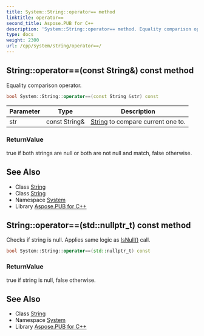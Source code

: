 ```yaml
---
title: System::String::operator== method
linktitle: operator==
second_title: Aspose.PUB for C++
description: 'System::String::operator== method. Equality comparison operator in C++.'
type: docs
weight: 2300
url: /cpp/system/string/operator==/
---
```

## String::operator==(const String\&) const method


Equality comparison operator.

```cpp
bool System::String::operator==(const String &str) const
```


| Parameter | Type | Description |
| --- | --- | --- |
| str | const String\& | [String](../) to compare current one to. |

### ReturnValue

true if both strings are null or both are not null and match, false otherwise.

## See Also

* Class [String](../)
* Class [String](../)
* Namespace [System](../../)
* Library [Aspose.PUB for C++](../../../)
## String::operator==(std::nullptr_t) const method


Checks if string is null. Applies same logic as [IsNull()](../isnull/) call.

```cpp
bool System::String::operator==(std::nullptr_t) const
```


### ReturnValue

true if string is null, false otherwise.

## See Also

* Class [String](../)
* Namespace [System](../../)
* Library [Aspose.PUB for C++](../../../)
